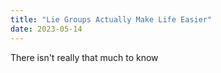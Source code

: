 ```yaml
---
title: "Lie Groups Actually Make Life Easier"
date: 2023-05-14
---
```


There isn't really that much to know